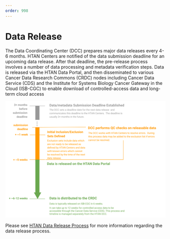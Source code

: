 ```yaml
---
order: 998
---
```


# Data Release

The Data Coordinating Center (DCC) prepares major data releases every 4-6 months. HTAN Centers are notified of the data submission deadline for an upcoming data release. After that deadline, the pre-release process involves a number of data processing and metadata verification steps. Data is released via the HTAN Data Portal, and then disseminated to various Cancer Data Research Commons (CRDC) nodes including Cancer Data Service (CDS) and the Institute for Systems Biology Cancer Gateway in the Cloud (ISB-CGC) to enable download of controlled-access data and long-term cloud access

![The HTAN Data Release Process](../img/Data_release.svg)

Please see [HTAN Data Release Process](https://docs.google.com/document/d/15xvIbfyQmgbMD_uB2e0SwPFw67_AePB5YspF4dsilCA/edit#heading=h.tddsmkcn4p1p) for more information regarding the data release process.

